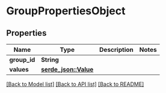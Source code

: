 # GroupPropertiesObject

## Properties

Name | Type | Description | Notes
------------ | ------------- | ------------- | -------------
**group_id** | **String** |  | 
**values** | [**serde_json::Value**](.md) |  | 

[[Back to Model list]](../README.md#documentation-for-models) [[Back to API list]](../README.md#documentation-for-api-endpoints) [[Back to README]](../README.md)


